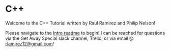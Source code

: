 # C++

Welcome to the C++ Tutorial written by Raul Ramirez and Philip Nelson!

Please navigate to the [Intro readme](/1-Intro/readme.md) to begin! I can be reached for questions via the Get Away Special slack channel, Trello, or via email @ rlamirez12@gmail.com!
